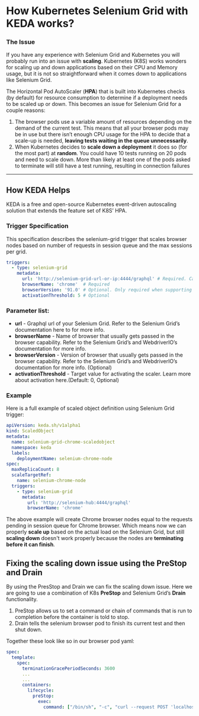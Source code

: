 # How Kubernetes Selenium Grid with KEDA works?
### The Issue
If you have any experience with Selenium Grid and Kubernetes you will probably run into an issue with **scaling**. Kubernetes (K8S) works wonders for scaling up and down applications based on their CPU and Memory usage, but it is not so straightforward when it comes down to applications like Selenium Grid.  
  
The Horizontal Pod AutoScaler (**HPA**) that is built into Kubernetes checks (by default) for resource consumption to determine if a deployment needs to be scaled up or down. This becomes an issue for Selenium Grid for a couple reasons:
 1. The browser pods use a variable amount of resources depending on the demand of the current test. This means that all your browser pods may be in use but there isn’t enough CPU usage for the HPA to decide that a scale-up is needed, **leaving tests waiting in the queue unnecessarily**.
 2. When Kubernetes decides to **scale down a deployment** it does so (for the most part) at **random**. You could have 10 tests running on 20 pods and need to scale down. More than likely at least one of the pods asked to terminate will still have a test running, resulting in connection failures
---
## How KEDA Helps
KEDA is a free and open-source Kubernetes event-driven autoscaling solution that extends the feature set of K8S’ HPA.

### Trigger Specification
This specification describes the selenium-grid trigger that scales browser nodes based on number of requests in session queue and the max sessions per grid.

```yaml
triggers:
  - type: selenium-grid
    metadata:
      url: 'http://selenium-grid-url-or-ip:4444/graphql' # Required. Can be ommitted if specified via TriggerAuthentication/ClusterTriggerAuthentication.
      browserName: 'chrome'  # Required
      browserVersion: '91.0' # Optional. Only required when supporting multiple versions of browser in your Selenium Grid.
      activationThreshold: 5 # Optional
```
### Parameter list:
- **url** - Graphql url of your Selenium Grid. Refer to the Selenium Grid’s documentation here to for more info.
- **browserName** - Name of browser that usually gets passed in the browser capability. Refer to the Selenium Grid’s and WebdriverIO’s documentation for more info.
- **browserVersion** - Version of browser that usually gets passed in the browser capability. Refer to the Selenium Grid’s and WebdriverIO’s documentation for more info. (Optional)
- **activationThreshold** - Target value for activating the scaler. Learn more about activation here.(Default: 0, Optional)

### Example
Here is a full example of scaled object definition using Selenium Grid trigger:
```yaml
apiVersion: keda.sh/v1alpha1
kind: ScaledObject
metadata:
  name: selenium-grid-chrome-scaledobject
  namespace: keda
  labels:
    deploymentName: selenium-chrome-node
spec:
  maxReplicaCount: 8
  scaleTargetRef:
    name: selenium-chrome-node
  triggers:
    - type: selenium-grid
      metadata:
        url: 'http://selenium-hub:4444/graphql'
        browserName: 'chrome'
```
The above example will create Chrome browser nodes equal to the requests pending in session queue for Chrome browser.
Which means now we can properly **scale up** based on the actual load on the Selenium Grid, but still **scaling down** doesn't work properly because the nodes are **terminating before it can finish**.  

## Fixing the scaling down issue using the PreStop and Drain  
By using the PresStop and Drain we can fix the scaling down issue.
Here we are going to use a combination of K8s **PreStop** and Selenium Grid’s **Drain** functionality.  

1. PreStop allows us to set a command or chain of commands that is run to completion before the container is told to stop.  
2. Drain tells the selenium browser pod to finish its current test and then shut down.  

Together these look like so in our browser pod yaml:
```yaml
spec:
  template:
    spec:
      terminationGracePeriodSeconds: 3600
      ...
      ...
      containers:
        lifecycle:
          preStop:
            exec:
              command: ["/bin/sh", "-c", "curl --request POST 'localhost:5555/se/grid/node/drain' --header 'X-REGISTRATION-SECRET;'; tail --pid=$(pgrep -f '[n]ode --bind-host false --config /opt/selenium/config.toml') -f /dev/null; sleep 30s"]
```
